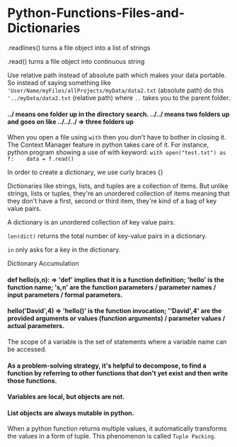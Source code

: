 # Python-Functions-Files-and-Dictionaries
.readlines() turns a file object into a list of strings

.read() turns a file object into continuous string

Use relative path instead of absolute path which makes your data portable. So instead of saying something like `'User/Name/myFiles/allProjects/myData/data2.txt` (absolute path) do this `'../myData/data2.txt` (relative path) where `..` takes you to the parent folder.

#### ../ means one folder up in the directory search. ../../ means two folders up and goes on like ../../../ => three folders up

When you open a file using `with` then you don't have to bother in closing it. The Context Manager feature in python takes care of it. For instance, python program showing a use of with keyword:
` with open("test.txt") as f:   
    data = f.read()
 `

In order to create a dictionary, we use curly braces {}

Dictionaries like strings, lists, and tuples are a collection of items. But unlike strings, lists or tuples, they're an unordered collection of items meaning that they don't have a first, second or third item, they're kind of a bag of key value pairs.

A dictionary is an unordered collection of key value pairs.

`len(dict)` returns the total number of key-value pairs in a dictionary.

`in` only asks for a key in the dictionary.

Dictionary Accumulation

#### def hello(s,n): => 'def' implies that it is a function definition; 'hello' is the function name; 's,n' are the function parameters / parameter names / input parameters / formal parameters.

#### hello('David',4) => 'hello()' is the function invocation; ''David',4' are the provided arguments or values (function arguments) / parameter values / actual parameters.

The scope of a variable is the set of statements where a variable name can be accessed. 

#### As a problem-solving strategy, it's helpful to decompose, to find a function by referring to other functions that don't yet exist and then write those functions.

#### Variables are local, but objects are not.

#### List objects are always mutable in python.

When a python function returns multiple values, it automatically transforms the values in a form of tuple. This phenomenon is called `Tuple Packing`.









































